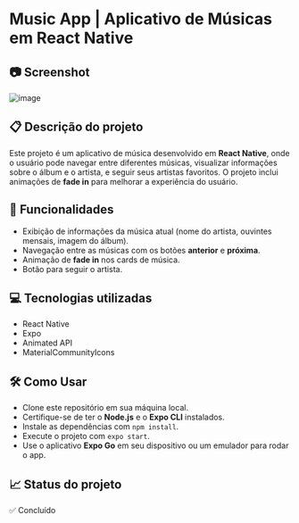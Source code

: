 # Music App | Aplicativo de Músicas em React Native

## 📷 Screenshot
![image](https://github.com/user-attachments/assets/5136566a-21ca-468b-ad95-460cf22e537c)


## 📋 Descrição do projeto
Este projeto é um aplicativo de música desenvolvido em **React Native**, onde o usuário pode navegar entre diferentes músicas, visualizar informações sobre o álbum e o artista, e seguir seus artistas favoritos. O projeto inclui animações de **fade in** para melhorar a experiência do usuário.

## 🚀 Funcionalidades
- Exibição de informações da música atual (nome do artista, ouvintes mensais, imagem do álbum).
- Navegação entre as músicas com os botões **anterior** e **próxima**.
- Animação de **fade in** nos cards de música.
- Botão para seguir o artista.

## 💻 Tecnologias utilizadas
- React Native
- Expo
- Animated API
- MaterialCommunityIcons

## 🛠️ Como Usar
- Clone este repositório em sua máquina local.
- Certifique-se de ter o **Node.js** e o **Expo CLI** instalados.
- Instale as dependências com `npm install`.
- Execute o projeto com `expo start`.
- Use o aplicativo **Expo Go** em seu dispositivo ou um emulador para rodar o app.

## 📈 Status do projeto
✅ Concluído
